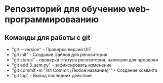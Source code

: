 # Репозиторий для обучению web-программироваанию
## Команды для работы с git
- "git  --version" - Проверка версий GIT
- "git init" - Создание файлов для репозитория
- "git status" - проверка статуса репозитория, написали для проверки
- "git add 3_sem.py" - зафиксировать изменение
- "git commit -m "Init Commit (Любое название)"" - Создание коммита
- "git log" - Вывод последних действий
